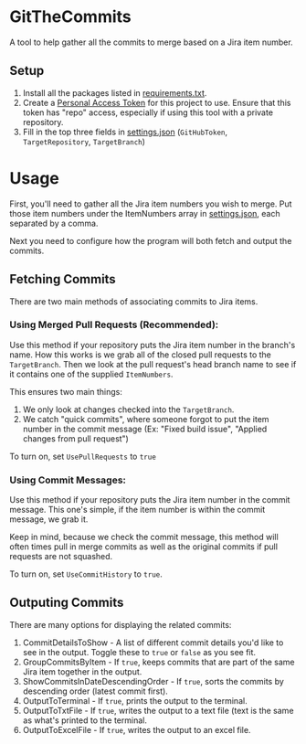 # GitTheCommits
A tool to help gather all the commits to merge based on a Jira item number.

## Setup
1. Install all the packages listed in [requirements.txt](https://github.com/joeasley-clgx/GitTheCommits/blob/main/requirements.txt).
2. Create a [Personal Access Token](https://github.com/settings/tokens) for this project to use. Ensure that this token has "repo" access, especially if using this tool with a private repository.
3. Fill in the top three fields in [settings.json](https://github.com/joeasley-clgx/GitTheCommits/blob/main/settings.json) (`GitHubToken`, `TargetRepository`, `TargetBranch`)

# Usage
First, you'll need to gather all the Jira item numbers you wish to merge.
Put those item numbers under the ItemNumbers array in [settings.json](https://github.com/joeasley-clgx/GitTheCommits/blob/main/settings.json), each separated by a comma.

Next you need to configure how the program will both fetch and output the commits.

## Fetching Commits
There are two main methods of associating commits to Jira items.

### Using Merged Pull Requests **(Recommended)**:

Use this method if your repository puts the Jira item number in the branch's name.
How this works is we grab all of the closed pull requests to the `TargetBranch`.
Then we look at the pull request's head branch name to see if it contains one of the supplied `ItemNumbers`.

This ensures two main things:
1. We only look at changes checked into the `TargetBranch`. 
2. We catch "quick commits", where someone forgot to put the item number in the commit message (Ex: "Fixed build issue", "Applied changes from pull request")

To turn on, set `UsePullRequests` to `true`

### Using Commit Messages:

Use this method if your repository puts the Jira item number in the commit message.
This one's simple, if the item number is within the commit message, we grab it.

Keep in mind, because we check the commit message, this method will often times pull in merge commits as well as the original commits if pull requests are not squashed.

To turn on, set `UseCommitHistory` to `true`.

## Outputing Commits

There are many options for displaying the related commits:

1. CommitDetailsToShow - 
A list of different commit details you'd like to see in the output.
Toggle these to `true` or `false` as you see fit.
2. GroupCommitsByItem -
If `true`, keeps commits that are part of the same Jira item together in the output.
3. ShowCommitsInDateDescendingOrder -
If `true`, sorts the commits by descending order (latest commit first).
4. OutputToTerminal -
If `true`, prints the output to the terminal.
5. OutputToTxtFile -
If `true`, writes the output to a text file (text is the same as what's printed to the terminal.
6. OutputToExcelFile -
If `true`, writes the output to an excel file.
